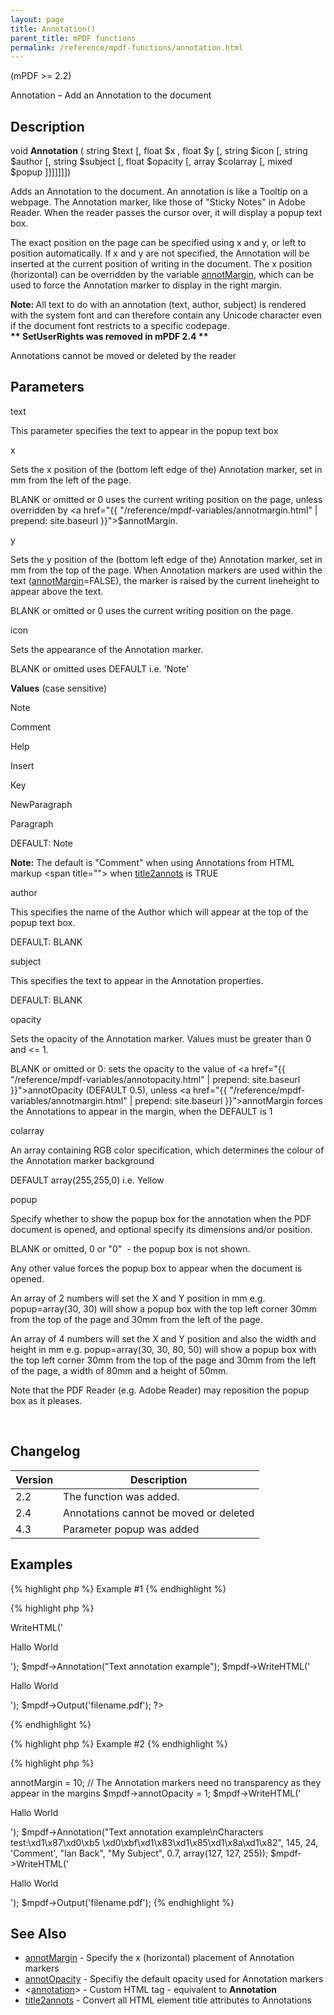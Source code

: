 ```yaml
---
layout: page
title: Annotation()
parent_title: mPDF functions
permalink: /reference/mpdf-functions/annotation.html
---
```


<div id="bpmbook" class="bpmbook" style="direction:ltr;">
<div class="topic_user_field">
<div id="U0">
<p>(mPDF &gt;= 2.2)</p>
<p>Annotation – Add an Annotation to the document</p>
<h2>Description</h2>

<div class="alert alert-info" role="alert">void <b>Annotation</b> ( string <span class="parameter">$text</span> [, float <span class="parameter">$x</span> , float <span class="parameter">$y</span> [, string <span class="parameter">$icon</span> [, string <span class="parameter">$author</span> [, string <span class="parameter">$subject</span> [, float <span class="parameter">$opacity</span> [, array <span class="parameter">$colarray</span> [, mixed <span class="parameter">$popup</span> ]]]]]]])</div>
<p>Adds an Annotation to the document. An annotation is like a Tooltip on a webpage. The Annotation marker, like those of "Sticky Notes" in Adobe Reader. When the reader passes the cursor over, it will display a popup text box.</p>
<p>The exact position on the page can be specified using <span class="parameter">x</span> and <span class="parameter">y</span>, or left to position automatically. If <span class="parameter">x</span> and <span class="parameter">y</span> are not specified, the Annotation will be inserted at the current position of writing in the document. The <span class="parameter">x</span> position (horizontal) can be overridden by the variable <a href="{{ "/reference/mpdf-variables/annotmargin.html" | prepend: site.baseurl }}">annotMargin</a>, which can be used to force the Annotation marker to display in the right margin.</p>

<div class="alert alert-info" role="alert"><b>Note: </b>All text to do with an annotation (text, author, subject) is rendered with the system font and can therefore contain any Unicode character even if the document font restricts to a specific codepage.</div>

<div class="alert alert-info" role="alert"><b>** SetUserRights was removed in mPDF 2.4 **</b>

Annotations cannot be moved or deleted by the reader</div>
<h2>Parameters</h2>
<p class="manual_param_dt"><span class="parameter">text</span></p>
<p class="manual_param_dd">This parameter specifies the text to appear in the popup text box</p>
<p class="manual_param_dt"><span class="parameter">x</span></p>
<p class="manual_param_dd">Sets the <span class="parameter">x</span> position of the (bottom left edge of the) Annotation marker, set in mm from the left of the page.

<span class="smallblock">BLANK</span>&nbsp;or omitted or 0 uses the current writing position on the page, unless overridden by <a href="{{ "/reference/mpdf-variables/annotmargin.html" | prepend: site.baseurl }}">$annotMargin</a>.</p>
<p class="manual_param_dt"><span class="parameter">y</span></p>
<p class="manual_param_dd">Sets the <span class="parameter">y</span> position of the (bottom left edge of the) Annotation marker, set in mm from the top of the page. When Annotation markers are used within the text (<a href="{{ "/reference/mpdf-variables/annotmargin.html" | prepend: site.baseurl }}">annotMargin</a>=<span class="smallblock">FALSE</span>), the marker is raised by the current lineheight to appear above the text.

<span class="smallblock">BLANK</span>&nbsp;or omitted or 0 uses the current writing position on the page.</p>
<p class="manual_param_dt"><span class="parameter">icon</span></p>
<p class="manual_param_dd">Sets the appearance of the Annotation marker.

<span class="smallblock">BLANK</span>&nbsp;or omitted uses <span class="smallblock">DEFAULT</span> i.e. 'Note'</p>
<p class="manual_param_dd"><b>Values</b> (case sensitive)

Note

Comment

Help

Insert

Key

NewParagraph

Paragraph

<span class="smallblock">DEFAULT:</span> Note</p>

<div class="alert alert-info" role="alert"><b>Note:</b> The default is "Comment" when using Annotations from HTML markup &lt;span title=""&gt; when <a href="{{ "/reference/mpdf-variables/title2annots.html" | prepend: site.baseurl }}">title2annots</a> is <span class="smallblock">TRUE</span></div>
<p class="manual_param_dt"><span class="parameter">author</span></p>
<p class="manual_param_dd">This specifies the name of the Author which will appear at the top of the popup text box.

<span class="smallblock">DEFAULT</span>: <span class="smallblock">BLANK</span></p>
<p class="manual_param_dt"><span class="parameter">subject</span></p>
<p class="manual_param_dd">This specifies the text to appear in the Annotation properties.

<span class="smallblock">DEFAULT</span>: <span class="smallblock">BLANK</span></p>
<p class="manual_param_dt"><span class="parameter">opacity</span></p>
<p class="manual_param_dd">Sets the opacity of the Annotation marker. Values must be greater than 0 and &lt;= 1. 

<span class="smallblock">BLANK</span>&nbsp;or omitted or 0: sets the opacity to the value of <a href="{{ "/reference/mpdf-variables/annotopacity.html" | prepend: site.baseurl }}">annotOpacity</a> (<span class="smallblock">DEFAULT</span> 0.5), unless <a href="{{ "/reference/mpdf-variables/annotmargin.html" | prepend: site.baseurl }}">annotMargin</a> forces the Annotations to appear in the margin, when the <span class="smallblock">DEFAULT</span> is 1</p>
<p class="manual_param_dt"><span class="parameter">colarray</span></p>
<p class="manual_param_dd">An array containing RGB color specification, which determines the colour of the Annotation marker background

<span class="smallblock">DEFAULT</span> array(255,255,0) i.e. Yellow</p>
<p class="manual_param_dt"><span class="parameter">popup</span></p>
<p class="manual_param_dd">Specify whether to show the popup box for the annotation when the PDF document is opened, and optional specify its dimensions and/or position.

<span class="smallblock">BLANK</span>&nbsp;or omitted, 0 or "0"&nbsp; - the popup box is not shown.

Any other value forces the popup box to appear when the document is opened.</p>
<p class="manual_param_dd">An array of 2 numbers will set the X and Y position in mm e.g. <span class="parameter">popup=</span>array(30, 30) will show a popup box with the top left corner 30mm from the top of the page and 30mm from the left of the page.

An array of 4 numbers will set the X and Y position and also the width and height in mm e.g. <span class="parameter">popup=</span>array(30, 30, 80, 50) will show a popup box with the top left corner 30mm from the top of the page and 30mm from the left of the page, a width of 80mm and a height of 50mm.

Note that the PDF Reader (e.g. Adobe Reader) may reposition the popup box as it pleases.</p>
<p>&nbsp;</p>
<h2>Changelog</h2>
<table class="bpmTopic"> <thead>
<tr> <th>Version</th><th>Description</th> </tr>
</thead> <tbody>
<tr>
<td>2.2</td>
<td>The function was added.</td>
</tr>
<tr>
<td>2.4</td>
<td>Annotations cannot be moved or deleted</td>
</tr>
<tr>
<td>4.3</td>
<td>Parameter <span class="parameter">popup</span> was added</td>
</tr>
</tbody> </table>
<h2>Examples</h2>

{% highlight php %}
Example #1
{% endhighlight %}

{% highlight php %}
<?php

<?php

$mpdf=new mPDF();

$mpdf->WriteHTML('<p>Hallo World</p>');

$mpdf->Annotation("Text annotation example");

$mpdf->WriteHTML('<p>Hallo World</p>');

$mpdf->Output('filename.pdf');

?>
{% endhighlight %}

{% highlight php %}
Example #2
{% endhighlight %}

{% highlight php %}
<?php

$mpdf=new mPDF();

// The Annotation markers will appear 10mm in from the right margin of the page

$mpdf->annotMargin = 10;

// The Annotation markers need no transparency as they appear in the margins

$mpdf->annotOpacity = 1;

$mpdf->WriteHTML('<p>Hallo World</p>');

$mpdf->Annotation("Text annotation example\nCharacters test:\xd1\x87\xd0\xb5 \xd0\xbf\xd1\x83\xd1\x85\xd1\x8a\xd1\x82", 145, 24, 'Comment', "Ian Back", "My Subject", 0.7, array(127, 127, 255));

$mpdf->WriteHTML('<p>Hallo World</p>');

$mpdf->Output('filename.pdf');
{% endhighlight %}

<h2>See Also</h2>
<ul>
<li class="manual_boxlist"><a href="http://uk3.php.net/manual/en/function.explode.php"> </a><a href="{{ "/reference/mpdf-variables/annotmargin.html" | prepend: site.baseurl }}">annotMargin</a> - Specify the x (horizontal) placement of Annotation markers</li>
<li class="manual_boxlist"><a href="{{ "/reference/mpdf-variables/annotopacity.html" | prepend: site.baseurl }}">annotOpacity</a> - Specifiy the default opacity used for Annotation markers</li>
<li class="manual_boxlist">&lt;<a href="{{ "/reference/html-control-tags/annotation.html" | prepend: site.baseurl }}">annotation</a>&gt; - Custom HTML tag - equivalent to <b>Annotation</b></li>
<li class="manual_boxlist"><a href="{{ "/reference/mpdf-variables/title2annots.html" | prepend: site.baseurl }}">title2annots</a> - Convert all HTML element <span class="parameter">title</span> attributes to Annotations</li>
</ul>
</div>
</div>

